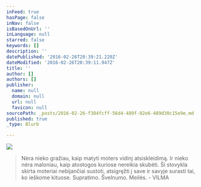 ```yaml
---
inFeed: true
hasPage: false
inNav: false
isBasedOnUrl: ''
inLanguage: null
starred: false
keywords: []
description: ''
datePublished: '2016-02-26T20:39:21.220Z'
dateModified: '2016-02-26T20:39:11.947Z'
title: ''
author: []
authors: []
publisher:
  name: null
  domain: null
  url: null
  favicon: null
sourcePath: _posts/2016-02-26-f384fcff-56d4-489f-82e6-489d30c15e9e.md
published: true
_type: Blurb

---
```

![](https://the-grid-user-content.s3-us-west-2.amazonaws.com/096e7c3f-da60-4210-a2a2-1f6113871fbe.jpg)

> Nėra nieko gražiau, kaip matyti moters vidinį atsiskleidimą. Ir nieko nėra maloniau, kaip atostogos kuriose nereikia skubėti. Ši stovykla skirta moteriai nebijančiai sustoti, atsigręžti į save ir savyje surasti tai, ko ieškome kituose. Supratimo. Švelnumo. Meilės. - VILMA